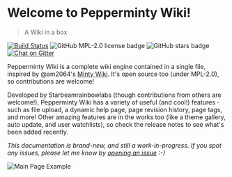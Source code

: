 # Welcome to Pepperminty Wiki!

> A Wiki in a box

[![Build Status](https://travis-ci.org/sbrl/Pepperminty-Wiki.svg?branch=master)](https://travis-ci.org/sbrl/Pepperminty-Wiki)
![GitHub MPL-2.0 license badge](https://img.shields.io/github/license/sbrl/Pepperminty-Wiki.svg)
![GitHub stars badge](https://img.shields.io/github/stars/sbrl/Pepperminty-Wiki.svg)
[![Chat on Gitter](https://img.shields.io/gitter/room/sbrl/Pepperminty-Wiki.svg)](https://gitter.im/Pepperminty-Wiki/Lobby) 

Pepperminty Wiki is a complete wiki engine contained in a single file, inspired by @am2064's [Minty Wiki](https://github.com/am2064/Minty-Wiki). It's open source too (under MPL-2.0), so contributions are welcome!

Developed by Starbeamrainbowlabs (though contributions from others are welcome!), Pepperminty Wiki has a variety of useful (and cool!) features - such as file upload, a dynamic help page, page revision history, page tags, and more! Other amazing features are in the works too (like a theme gallery, auto update, and user watchlists), so check the release notes to see what's been added recently.

_This documentation is brand-new, and still a work-in-progress. If you spot any issues, please let me know by [opening an issue](https://github.com/sbrl/Pepperminty-Wiki/issues/new) :-)_

![Main Page Example](https://i.imgur.com/5dmbKlz.png)
